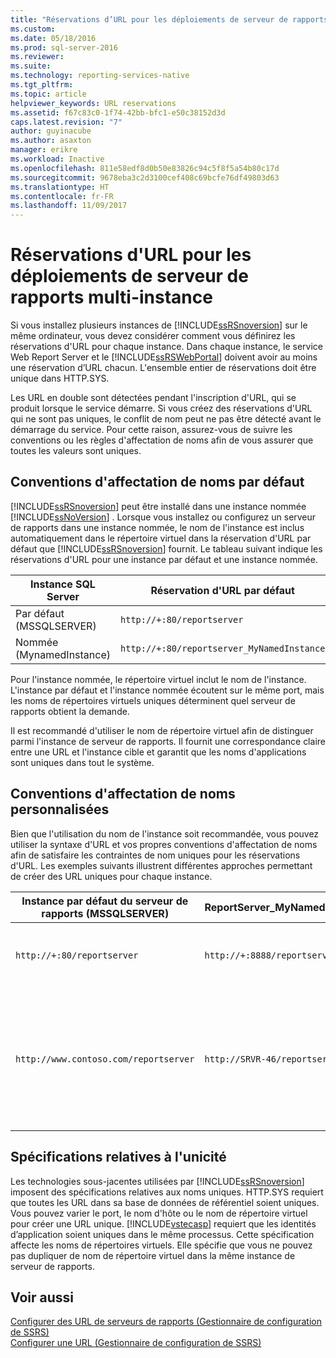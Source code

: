 ```yaml
---
title: "Réservations d’URL pour les déploiements de serveur de rapports multi-instance | Microsoft Docs"
ms.custom: 
ms.date: 05/18/2016
ms.prod: sql-server-2016
ms.reviewer: 
ms.suite: 
ms.technology: reporting-services-native
ms.tgt_pltfrm: 
ms.topic: article
helpviewer_keywords: URL reservations
ms.assetid: f67c83c0-1f74-42bb-bfc1-e50c38152d3d
caps.latest.revision: "7"
author: guyinacube
ms.author: asaxton
manager: erikre
ms.workload: Inactive
ms.openlocfilehash: 811e58edf8d0b50e83826c94c5f8f5a54b80c17d
ms.sourcegitcommit: 9678eba3c2d3100cef408c69bcfe76df49803d63
ms.translationtype: HT
ms.contentlocale: fr-FR
ms.lasthandoff: 11/09/2017
---
```

# <a name="url-reservations-for-multi-instance-report-server-deployments"></a>Réservations d'URL pour les déploiements de serveur de rapports multi-instance
  Si vous installez plusieurs instances de [!INCLUDE[ssRSnoversion](../../includes/ssrsnoversion-md.md)] sur le même ordinateur, vous devez considérer comment vous définirez les réservations d'URL pour chaque instance. Dans chaque instance, le service Web Report Server et le [!INCLUDE[ssRSWebPortal](../../includes/ssrswebportal.md)] doivent avoir au moins une réservation d’URL chacun. L'ensemble entier de réservations doit être unique dans HTTP.SYS.  
  
 Les URL en double sont détectées pendant l'inscription d'URL, qui se produit lorsque le service démarre. Si vous créez des réservations d'URL qui ne sont pas uniques, le conflit de nom peut ne pas être détecté avant le démarrage du service. Pour cette raison, assurez-vous de suivre les conventions ou les règles d'affectation de noms afin de vous assurer que toutes les valeurs sont uniques.  
  
## <a name="default-naming-conventions"></a>Conventions d'affectation de noms par défaut  
 [!INCLUDE[ssRSnoversion](../../includes/ssrsnoversion-md.md)] peut être installé dans une instance nommée [!INCLUDE[ssNoVersion](../../includes/ssnoversion-md.md)] . Lorsque vous installez ou configurez un serveur de rapports dans une instance nommée, le nom de l'instance est inclus automatiquement dans le répertoire virtuel dans la réservation d'URL par défaut que [!INCLUDE[ssRSnoversion](../../includes/ssrsnoversion-md.md)] fournit. Le tableau suivant indique les réservations d'URL pour une instance par défaut et une instance nommée.  
  
|Instance SQL Server|Réservation d'URL par défaut|  
|-------------------------|-----------------------------|  
|Par défaut (MSSQLSERVER)|`http://+:80/reportserver`|  
|Nommée (MynamedInstance)|`http://+:80/reportserver_MyNamedInstance`|  
  
 Pour l'instance nommée, le répertoire virtuel inclut le nom de l'instance. L'instance par défaut et l'instance nommée écoutent sur le même port, mais les noms de répertoires virtuels uniques déterminent quel serveur de rapports obtient la demande.  
  
 Il est recommandé d'utiliser le nom de répertoire virtuel afin de distinguer parmi l'instance de serveur de rapports. Il fournit une correspondance claire entre une URL et l'instance cible et garantit que les noms d'applications sont uniques dans tout le système.  
  
## <a name="custom-naming-conventions"></a>Conventions d'affectation de noms personnalisées  
 Bien que l'utilisation du nom de l'instance soit recommandée, vous pouvez utiliser la syntaxe d'URL et vos propres conventions d'affectation de noms afin de satisfaire les contraintes de nom uniques pour les réservations d'URL. Les exemples suivants illustrent différentes approches permettant de créer des URL uniques pour chaque instance.  
  
|Instance par défaut du serveur de rapports (MSSQLSERVER)|ReportServer_MyNamedInstance|Unicité|  
|----------------------------------------------------|-----------------------------------|----------------|  
|`http://+:80/reportserver`|`http://+:8888/reportserver`|Chaque instance écoute sur un port différent.|  
|`http://www.contoso.com/reportserver`|`http://SRVR-46/reportserver`|Chaque instance répond à différents noms de serveurs (nom de domaine complet et nom d'ordinateur).|  
  
## <a name="uniqueness-requirements"></a>Spécifications relatives à l'unicité  
 Les technologies sous-jacentes utilisées par [!INCLUDE[ssRSnoversion](../../includes/ssrsnoversion-md.md)] imposent des spécifications relatives aux noms uniques. HTTP.SYS requiert que toutes les URL dans sa base de données de référentiel soient uniques. Vous pouvez varier le port, le nom d'hôte ou le nom de répertoire virtuel pour créer une URL unique. [!INCLUDE[vstecasp](../../includes/vstecasp-md.md)] requiert que les identités d’application soient uniques dans le même processus. Cette spécification affecte les noms de répertoires virtuels. Elle spécifie que vous ne pouvez pas dupliquer de nom de répertoire virtuel dans la même instance de serveur de rapports.  
  
## <a name="see-also"></a>Voir aussi  
 [Configurer des URL de serveurs de rapports &#40;Gestionnaire de configuration de SSRS&#41;](../../reporting-services/install-windows/configure-report-server-urls-ssrs-configuration-manager.md)   
 [Configurer une URL &#40;Gestionnaire de configuration de SSRS&#41;](../../reporting-services/install-windows/configure-a-url-ssrs-configuration-manager.md)  
  
  
